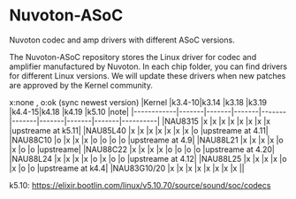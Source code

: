 # Nuvoton-ASoC
Nuvoton codec and amp drivers with different ASoC versions.

The Nuvoton-ASoC repository stores the Linux driver for codec and amplifier manufactured by Nuvoton. In each chip folder, you can find drivers for different Linux versions. We will update these drivers when new patches are approved by the Kernel community.

x:none , o:ok (sync newest version)
|Kernel      |k3.4-10|k3.14  |k3.18  |k3.19  |k4.4-15|k4.18  |k4.19  |k5.10  |note|
|------------|-------|-------|-------|-------|-------|-------|-------|-------|----------|
|NAU8315     |x      |x      |x      |x      |x      |x      |x      |x      |upstreame at k5.11|
|NAU85L40    |x      |x      |x      |x      |x      |x      |x      |o      |upstreame at 4.11|
|NAU88C10    |o      |x      |x      |x      |o      |o      |o      |o      |upstreame at 4.9|
|NAU88L21    |x      |x      |x      |x      |o      |x      |o      |o      |upstreame|
|NAU88C22    |x      |x      |x      |x      |o      |o      |o      |o      |upstreame at 4.20|
|NAU88L24    |x      |x      |x      |x      |o      |x      |o      |o      |upstreame at 4.12|
|NAU88L25    |x      |x      |x      |x      |o      |x      |o      |o      |upstreame at k4.4|
|NAU83G10/20 |x      |x      |x      |x      |x      |x      |x      |x      ||

k5.10: https://elixir.bootlin.com/linux/v5.10.70/source/sound/soc/codecs
